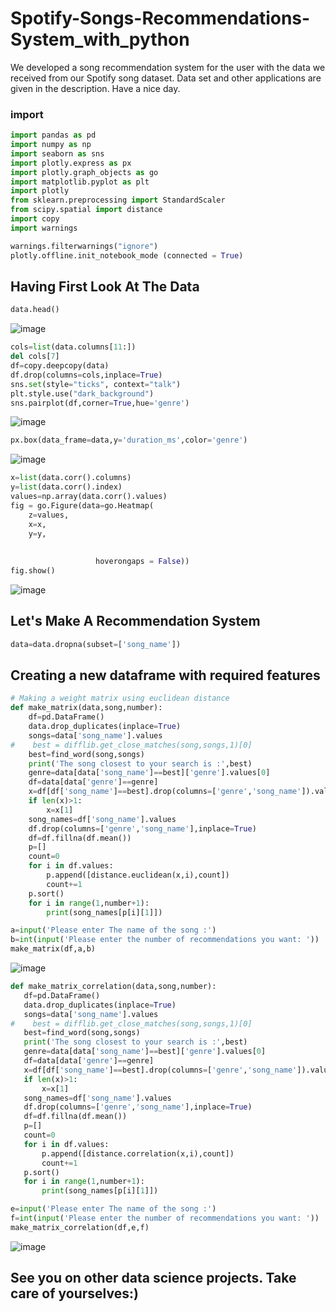 # Spotify-Songs-Recommendations-System_with_python
We developed a song recommendation system for the user with the data we received from our Spotify song dataset. Data set and other applications are given in the description. Have a nice day.

### import
```Python
import pandas as pd
import numpy as np
import seaborn as sns
import plotly.express as px
import plotly.graph_objects as go
import matplotlib.pyplot as plt
import plotly
from sklearn.preprocessing import StandardScaler
from scipy.spatial import distance
import copy
import warnings

warnings.filterwarnings("ignore")
plotly.offline.init_notebook_mode (connected = True)
```
## Having First Look At The Data
```Python
data.head()
```
![image](https://user-images.githubusercontent.com/63750425/182090399-8e159e3d-3d1e-43ff-8245-c5b15ee6d7ab.png)

```Python
cols=list(data.columns[11:])
del cols[7]
df=copy.deepcopy(data)
df.drop(columns=cols,inplace=True)
sns.set(style="ticks", context="talk")
plt.style.use("dark_background")
sns.pairplot(df,corner=True,hue='genre')
```
![image](https://user-images.githubusercontent.com/63750425/182090600-c2f2a269-a620-4713-9e73-24de868673d1.png)

```Python
px.box(data_frame=data,y='duration_ms',color='genre')
```

![image](https://user-images.githubusercontent.com/63750425/182090680-c7bfbc15-c9e6-452b-b1d1-238a0a8b99e1.png)

```Python
x=list(data.corr().columns)
y=list(data.corr().index)
values=np.array(data.corr().values)
fig = go.Figure(data=go.Heatmap(
    z=values,
    x=x,
    y=y,
                   
    
                   hoverongaps = False))
fig.show()
```

![image](https://user-images.githubusercontent.com/63750425/182090778-fa40ff7b-3a02-4ad1-9285-1567701f17c1.png)

## Let's Make A Recommendation System

```Python
data=data.dropna(subset=['song_name'])
```

## Creating a new dataframe with required features




```Python
# Making a weight matrix using euclidean distance
def make_matrix(data,song,number):
    df=pd.DataFrame()
    data.drop_duplicates(inplace=True)
    songs=data['song_name'].values
#    best = difflib.get_close_matches(song,songs,1)[0]
    best=find_word(song,songs)
    print('The song closest to your search is :',best)
    genre=data[data['song_name']==best]['genre'].values[0]
    df=data[data['genre']==genre]
    x=df[df['song_name']==best].drop(columns=['genre','song_name']).values
    if len(x)>1:
        x=x[1]
    song_names=df['song_name'].values
    df.drop(columns=['genre','song_name'],inplace=True)
    df=df.fillna(df.mean())
    p=[]
    count=0
    for i in df.values:
        p.append([distance.euclidean(x,i),count])
        count+=1
    p.sort()
    for i in range(1,number+1):
        print(song_names[p[i][1]])
 ```
 
 ```Python
a=input('Please enter The name of the song :')
b=int(input('Please enter the number of recommendations you want: '))
make_matrix(df,a,b)
 ```
 
 ![image](https://user-images.githubusercontent.com/63750425/182091192-e953dbb6-f896-4d93-bdf9-1e7ad7176115.png)
 ```Python
def make_matrix_correlation(data,song,number):
    df=pd.DataFrame()
    data.drop_duplicates(inplace=True)
    songs=data['song_name'].values
#    best = difflib.get_close_matches(song,songs,1)[0]
    best=find_word(song,songs)
    print('The song closest to your search is :',best)
    genre=data[data['song_name']==best]['genre'].values[0]
    df=data[data['genre']==genre]
    x=df[df['song_name']==best].drop(columns=['genre','song_name']).values
    if len(x)>1:
        x=x[1]
    song_names=df['song_name'].values
    df.drop(columns=['genre','song_name'],inplace=True)
    df=df.fillna(df.mean())
    p=[]
    count=0
    for i in df.values:
        p.append([distance.correlation(x,i),count])
        count+=1
    p.sort()
    for i in range(1,number+1):
        print(song_names[p[i][1]])
  ```
 ```Python
e=input('Please enter The name of the song :')
f=int(input('Please enter the number of recommendations you want: '))
make_matrix_correlation(df,e,f)
  ```
  
  ![image](https://user-images.githubusercontent.com/63750425/182091405-fb736d12-bf27-439a-a0a1-5b4276539b08.png)

## See you on other data science projects. Take care of yourselves:)

